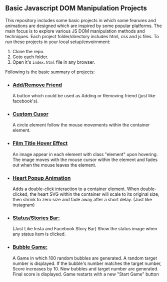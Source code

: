 ## Basic Javascript DOM Manipulation Projects

This repository includes some basic projects in which some fearures and animations are designed which are inspired by some popular platforms. The main focus is to explore various JS DOM manipulation methods and techniques. Each project folder/directory includes html, css and js files.
To run these projects in your local setup/envoirnment:

1. Clone the repo.
2. Goto each folder.
3. Open it's `index.html` file in any browser.

Following is the basic summary of projects:

- ### [Add/Remove Friend](./Add-Remove-Friend/)
  A button which could be used as Adding or Removing friend (just like facebook's).
- ### [Custom Cusor](./Custom_cursor/)
  A circle element follow the mouse movements within the container element.
- ### [Film Title Hover Effect](./film-title-hover-effect/)
  An image appear in each element with class "element" upon hovering. The image moves with the mouse cursor within the element and fades out when the mouse leaves the element.
- ### [Heart Popup Animation](./Heart-reaction/)
  Adds a double-click interaction to a container element. When double-clicked, the heart SVG within the container will scale to its original size, then shrink to zero size and fade away after a short delay. (Just like instagram)
- ### [Status/Stories Bar:](./stories-statuses/)
  (Just Like Insta and Facebook Story Bar) Show the status image when any status item is clicked.
- ### [Bubble Game:](./bubble-game/)
  A Game in which 100 random bubbles are generated. A random target number is displayed. If the bubble's number matches the target number, Score increases by 10. New bubbles and target number are generated. Final score is displayed. Game restarts with a new "Start Game" button
